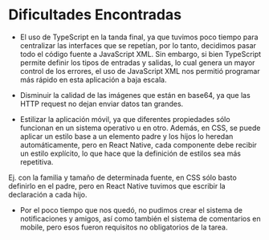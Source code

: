 # Dificultades Encontradas

- El uso de TypeScript en la tanda final, ya que tuvimos poco tiempo para centralizar las interfaces que se repetían, por lo tanto, decidimos pasar todo el código fuente a JavaScript XML. Sin embargo, si bien TypeScript permite definir los tipos de entradas y salidas, lo cual genera un mayor control de los errores, el uso de JavaScript XML nos permitió programar más rápido en esta aplicación a baja escala.

- Disminuir la calidad de las imágenes que están en base64, ya que las HTTP request no dejan enviar datos tan grandes.

- Estilizar la aplicación móvil, ya que diferentes propiedades sólo funcionan en un sistema operativo u en otro. Además, en CSS, se puede aplicar un estilo base a un elemento padre y los hijos lo heredan automáticamente, pero en React Native, cada componente debe recibir un estilo explícito, lo que hace que la definición de estilos sea más repetitiva.

Ej. con la familia y tamaño de determinada fuente, en CSS sólo basto definirlo en el padre, pero en React Native tuvimos que escribir la declaración a cada hijo.

- Por el poco tiempo que nos quedó, no pudimos crear el sistema de notificaciones y amigos, así como también el sistema de comentarios en mobile, pero esos fueron requisitos no obligatorios de la tarea.